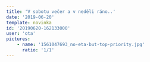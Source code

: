 ```yaml
---
title: 'V sobotu večer a v neděli ráno..'
date: '2019-06-20'
template: novinka
id: '20190620-162133000'
user: 'ota'
pictures:
    - name: '1561047693_no-eta-but-top-priority.jpg'
      ratio: '1/1'
---
```

 
